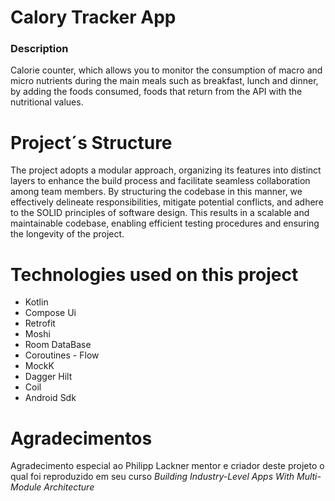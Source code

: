 # Calory Tracker App
### Description
Calorie counter, which allows you to monitor the consumption of macro and micro nutrients during the main meals such as breakfast, 
lunch and dinner, by adding the foods consumed, foods that return from the API with the nutritional values.

# Project´s Structure
The project adopts a modular approach, organizing its features into distinct layers to enhance the build process and facilitate seamless collaboration among team members. 
By structuring the codebase in this manner, we effectively delineate responsibilities, mitigate potential conflicts, and adhere to the SOLID principles of software design.
This results in a scalable and maintainable codebase, enabling efficient testing procedures and ensuring the longevity of the project.

# Technologies used on this project

* Kotlin
* Compose Ui
* Retrofit
* Moshi
* Room DataBase
* Coroutines - Flow
* MockK
* Dagger Hilt
* Coil
* Android Sdk


# Agradecimentos
Agradecimento especial ao Philipp Lackner mentor e criador deste projeto o qual foi reproduzido
em seu curso *Building Industry-Level Apps With Multi-Module Architecture*

